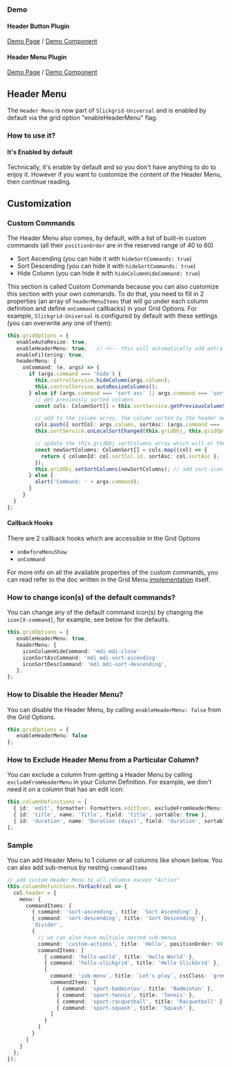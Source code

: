 ### Demo

#### Header Button Plugin
[Demo Page](https://ghiscoding.github.io/aurelia-slickgrid/#/slickgrid/example7) / [Demo Component](https://github.com/ghiscoding/aurelia-slickgrid/blob/master/packages/demo/src/examples/slickgrid/example7.ts)

#### Header Menu Plugin
[Demo Page](https://ghiscoding.github.io/aurelia-slickgrid/#/slickgrid/example8) / [Demo Component](https://github.com/ghiscoding/aurelia-slickgrid/blob/master/packages/demo/src/examples/slickgrid/example8.ts)

## Header Menu
The `Header Menu` is now part of `Slickgrid-Universal` and is enabled by default via the grid option "enableHeaderMenu" flag.

### How to use it?
#### It's Enabled by default
Technically, it's enable by default and so you don't have anything to do to enjoy it. However if you want to customize the content of the Header Menu, then continue reading.

## Customization
### Custom Commands
The Header Menu also comes, by default, with a list of built-in custom commands (all their `positionOrder` are in the reserved range of 40 to 60)
- Sort Ascending (you can hide it with `hideSortCommands: true`)
- Sort Descending (you can hide it with `hideSortCommands: true`)
- Hide Column (you can hide it with `hideColumnHideCommand: true`)

This section is called Custom Commands because you can also customize this section with your own commands. To do that, you need to fill in 2 properties (an array of `headerMenuItems` that will go under each column definition and define `onCommand` callbacks) in your Grid Options. For example, `Slickgrid-Universal` is configured by default with these settings (you can overwrite any one of them):
```ts
this.gridOptions = {
   enableAutoResize: true,
   enableHeaderMenu: true,   // <<-- this will automatically add extra custom commands
   enableFiltering: true,
   headerMenu: {
     onCommand: (e, args) => {
       if (args.command === 'hide') {
         this.controlService.hideColumn(args.column);
         this.controlService.autoResizeColumns();
       } else if (args.command === 'sort-asc' || args.command === 'sort-desc') {
         // get previously sorted columns
         const cols: ColumnSort[] = this.sortService.getPreviousColumnSorts(args.column.id + '');

         // add to the column array, the column sorted by the header menu
         cols.push({ sortCol: args.column, sortAsc: (args.command === 'sort-asc') });
         this.sortService.onLocalSortChanged(this.gridObj, this.gridOptions, this.dataviewObj, cols);

         // update the this.gridObj sortColumns array which will at the same add the visual sort icon(s) on the UI
         const newSortColumns: ColumnSort[] = cols.map((col) => {
           return { columnId: col.sortCol.id, sortAsc: col.sortAsc };
         });
         this.gridObj.setSortColumns(newSortColumns); // add sort icon in UI
       } else {
         alert('Command: ' + args.command);
       }
     }
  }
};
```
#### Callback Hooks
There are 2 callback hooks which are accessible in the Grid Options
- `onBeforeMenuShow`
- `onCommand`

For more info on all the available properties of the custom commands, you can read refer to the doc written in the Grid Menu [implementation](https://github.com/ghiscoding/slickgrid-universal/blob/master/packages/common/src/extensions/slickHeaderButtons.ts) itself.

### How to change icon(s) of the default commands?
You can change any of the default command icon(s) by changing the `icon[X-command]`, for example, see below for the defaults.
```ts
this.gridOptions = {
   enableHeaderMenu: true,
   headerMenu: {
     iconColumnHideCommand: 'mdi mdi-close'
     iconSortAscCommand: 'mdi mdi-sort-ascending'
     iconSortDescCommand: 'mdi mdi-sort-descending',
   },
};
```
### How to Disable the Header Menu?
You can disable the Header Menu, by calling `enableHeaderMenu: false` from the Grid Options.
```ts
this.gridOptions = {
   enableHeaderMenu: false
};
```

### How to Exclude Header Menu from a Particular Column?
You can exclude a column from getting a Header Menu by calling `excludeFromHeaderMenu` in your Column Definition. For example, we don't need it on a column that has an edit icon:

```ts
this.columnDefinitions = [
  { id: 'edit', formatter: Formatters.editIcon, excludeFromHeaderMenu: true, excludeFromExport: true },
  { id: 'title', name: 'Title', field: 'title', sortable: true },
  { id: 'duration', name: 'Duration (days)', field: 'duration', sortable: true },
];
```

### Sample
You can add Header Menu to 1 column or all columns like shown below. You can also add sub-menus by nesting `commandItems`

```ts
// add custom Header Menu to all columns except "Action"
this.columnDefinitions.forEach(col => {
  col.header = {
    menu: {
      commandItems: [
        { command: 'sort-ascending', title: 'Sort Ascending' },
        { command: 'sort-descending', title: 'Sort Descending' },
        'divider',
        {
          // we can also have multiple nested sub-menus
          command: 'custom-actions', title: 'Hello', positionOrder: 99,
          commandItems: [
            { command: 'hello-world', title: 'Hello World' },
            { command: 'hello-slickgrid', title: 'Hello SlickGrid' },
            {
              command: 'sub-menu', title: `Let's play`, cssClass: 'green', subMenuTitle: 'choose your game', subMenuTitleCssClass: 'text-italic salmon',
              commandItems: [
                { command: 'sport-badminton', title: 'Badminton' },
                { command: 'sport-tennis', title: 'Tennis' },
                { command: 'sport-racquetball', title: 'Racquetball' },
                { command: 'sport-squash', title: 'Squash' },
              ]
            }
          ]
        }
      ]
    }
  };
});
```
